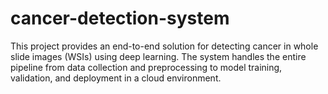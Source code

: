 # cancer-detection-system
This project provides an end-to-end solution for detecting cancer in whole slide images (WSIs) using deep learning. The system handles the entire pipeline from data collection and preprocessing to model training, validation, and deployment in a cloud environment.
